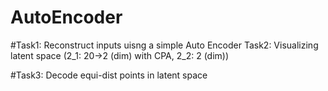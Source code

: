 # AutoEncoder

#Task1: Reconstruct inputs uisng a simple Auto Encoder
Task2: Visualizing latent space (2_1: 20->2 (dim) with CPA, 2_2: 2 (dim)) 

#Task3: Decode equi-dist points in latent space
